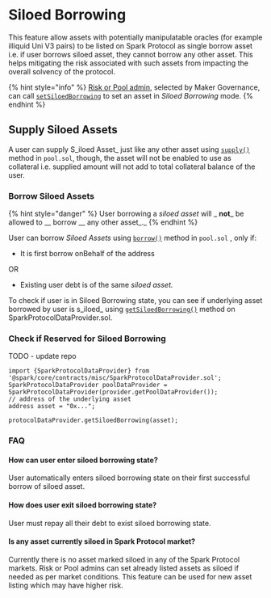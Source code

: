 # Siloed Borrowing

This feature allow assets with potentially manipulatable oracles (for example illiquid Uni V3 pairs) to be listed on Spark Protocol as single borrow asset i.e. if user borrows siloed asset, they cannot borrow any other asset. This helps mitigating the risk associated with such assets from impacting the overall solvency of the protocol.

{% hint style="info" %}
[Risk or Pool admin](../core-contracts/aclmanager.md#roles), selected by Maker Governance, can call [`setSiloedBorrowing`](../core-contracts/poolconfigurator.md#setsiloedborrowing) to set an asset in _Siloed Borrowing_ mode.&#x20;
{% endhint %}

## Supply Siloed Assets

A user can supply S_iloed Asset_ just like any other asset using [`supply()`](../core-contracts/pool.md#supply) method in `pool.sol`, though, the asset will not be enabled to use as collateral i.e. supplied amount will not add to total collateral balance of the user.

### Borrow Siloed Assets

{% hint style="danger" %}
User borrowing a _siloed asset_ will _ **not**_ be allowed to __ borrow __ any other asset_._
{% endhint %}

User can borrow _Siloed Assets_ using [`borrow()`](../core-contracts/pool.md#borrow) method in `pool.sol` , only if:

* It is first borrow onBehalf of the address&#x20;

OR

* Existing user debt is of the same _siloed asset._

To check if user is in Siloed Borrowing state, you can see if underlying asset borrowed by user is s_iloed_ using  [`getSiloedBorrowing()`](../core-contracts/sparkprotocoldataprovider.md#getsiloedborrowing) method on SparkProtocolDataProvider.sol.

### Check if Reserved for Siloed Borrowing
TODO - update repo
```solidity
import {SparkProtocolDataProvider} from '@spark/core/contracts/misc/SparkProtocolDataProvider.sol';
SparkProtocolDataProvider poolDataProvider = SparkProtocolDataProvider(provider.getPoolDataProvider());
// address of the underlying asset
address asset = "0x...";

protocolDataProvider.getSiloedBorrowing(asset);
```



### FAQ

#### How can user enter siloed borrowing state?

User automatically enters siloed borrowing state on their first successful borrow of siloed asset.

#### How does user exit siloed borrowing state?

User must repay all their debt to exist siloed borrowing state.

#### Is any asset currently siloed in Spark Protocol market?

Currently there is no asset marked siloed in any of the Spark Protocol markets. Risk or Pool admins can set already listed assets as siloed if needed as per market conditions. This feature can be used for new asset listing which may have higher risk.
